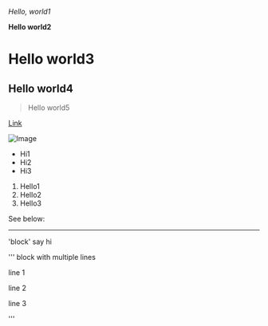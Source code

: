 *Hello, world1*

**Hello world2**

# Hello world3

## Hello world4

> Hello world5


[Link](https://joy002.github.io/CSE15L-Lab/)

![Image](https://joy002.github.io/CSE15L-Lab/#hello-world4.png)

* Hi1
* Hi2
* Hi3

1. Hello1
2. Hello2
3. Hello3

See below:

---

'block' say hi

'''
block with multiple lines

line 1

line 2

line 3

'''
